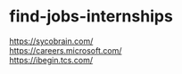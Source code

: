 # find-jobs-internships
https://sycobrain.com/ <br>
https://careers.microsoft.com/ <br>
https://ibegin.tcs.com/ <br>
